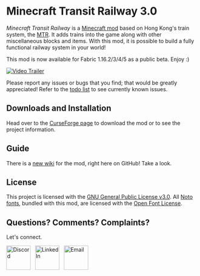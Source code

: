 # Minecraft Transit Railway 3.0

_Minecraft Transit Railway_ is a [Minecraft mod](https://minecraft.gamepedia.com/Mods) based on Hong Kong's train
system, the [MTR](https://en.wikipedia.org/wiki/MTR). It adds trains into the game along with other miscellaneous blocks
and items. With this mod, it is possible to build a fully functional railway system in your world!

This mod is now available for Fabric 1.16.2/3/4/5 as a public beta. Enjoy :)

[![Video Trailer](https://github.com/jonafanho/Minecraft-Transit-Railway/blob/master/images/footer/video-preview.png)](https://www.youtube.com/watch?v=1cZfU7t4cAk)

Please report any issues or bugs that you find; that would be greatly appreciated! Refer to the [todo list](https://github.com/jonafanho/Minecraft-Transit-Railway/wiki/Todo-List) to see currently known issues.

## Downloads and Installation

Head over to the [CurseForge page](https://www.curseforge.com/minecraft/mc-mods/minecraft-transit-railway) to download
the mod or to see the project information.

## Guide

There is a [new wiki](https://github.com/jonafanho/Minecraft-Transit-Railway/wiki) for the mod, right here on GitHub!
Take a look.

## License

This project is licensed with the [GNU General Public License v3.0](https://www.gnu.org/licenses/gpl-3.0.en.html). All [Noto fonts](http://www.google.com/get/noto/), bundled with this mod, are licensed with the [Open Font License](http://scripts.sil.org/OFL).

## Questions? Comments? Complaints?

Let's connect.

<a href="https://discord.gg/PVZ2nfUaTW" target="_blank"><img src="https://github.com/jonafanho/Minecraft-Transit-Railway/blob/master/images/footer/discord.png" alt="Discord" width=64></a>
&nbsp;
<a href="https://www.linkedin.com/in/jonathanho33" target="_blank"><img src="https://github.com/jonafanho/Minecraft-Transit-Railway/blob/master/images/footer/linked_in.png" alt="LinkedIn" width=64></a>
&nbsp;
<a href="mailto:jonho.minecraft@gmail.com" target="_blank"><img src="https://github.com/jonafanho/Minecraft-Transit-Railway/blob/master/images/footer/email.png" alt="Email" width=64></a>
